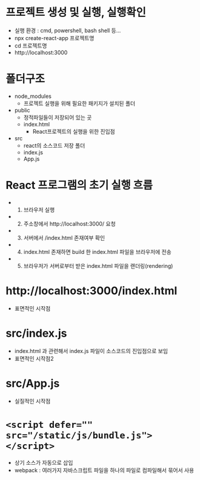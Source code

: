 # 프로젝트 생성 및 실행, 실행확인

- 실행 환경 : cmd, powershell, bash shell 등...
- npx create-react-app 프로젝트명
- cd 프로젝트명
- http://localhost:3000

# 폴더구조

- node_modules
  - 프로젝트 실행을 위해 필요한 패키지가 설치된 폴더
- public
  - 정적파일들이 저장되어 있는 곳
  - index.html
    - React프로젝트의 실행을 위한 진입점
- src
  - react의 소스코드 저장 폴더
  - index.js
  - App.js

# React 프로그램의 초기 실행 흐름

- 1. 브라우저 실행
- 2. 주소창에서 http://localhost:3000/ 요청
- 3. 서버에서 /index.html 존재여부 확인
- 4. index.html 존재하면 build 한 index.html 파일을 브라우저에 전송
- 5. 브라우저가 서버로부터 받은 index.html 파일을 랜더링(rendering)

# http://localhost:3000/index.html

- 표면적인 시작점

# src/index.js

- index.html 과 관련해서 index.js 파일이 소스코드의 진입점으로 보임
- 표면적인 시작점2

# src/App.js

- 실질적인 시작점

# `<script defer="" src="/static/js/bundle.js"></script>`

- 상기 소스가 자동으로 삽입
- webpack : 여러가지 자바스크립트 파일을 하나의 파일로 컴파일해서 묶어서 사용
